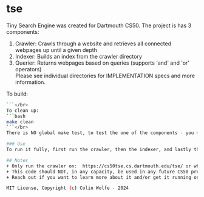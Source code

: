 # tse
Tiny Search Engine was created for Dartmouth CS50. The project is has 3 components:

1. Crawler: Crawls through a website and retrieves all connected webpages up until a given depth
2. Indexer: Builds an index from the crawler directory
3. Querier: Returns webpages based on queries (supports 'and' and 'or' operators)
</br> Please see individual directories for IMPLEMENTATION specs and more information.

To build:
```bash make
```</br>
To clean up:
```bash
make clean
```</br>
There is NO global make test, to test the one of the components - you must go to the respective directory.</br>

### Use
To run it fully, first run the crawler, then the indexer, and lastly the querier. Running the querier allows for user input of strings to search for.

## Notes
+ Only run the crawler on:  https://cs50tse.cs.dartmouth.edu/tse/ or wherever the CS50 database is.
+ This code should NOT, in any capacity, be used in any future CS50 projects
+ Reach out if you want to learn more about it and/or get it running on your machine

MIT License, Copyright (c) Colin Wolfe - 2024
